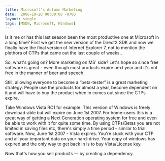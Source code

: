 ```yaml
---
title: Microsoft's Autumn Marketing
date:  2006-10-20 00:00:00 -0700
layout: single
tags: [MSDN, Microsoft, Windows]
---
```


Is it me or has this last season been the most productive one at Microsoft in a long time? First we get the new version of the DirectX SDK and now we finally have the final version of Internet Explorer 7, not to mention the plethora of CTPs that came out the last couple of weeks..

So, what's going on? More marketing on MS' side? Let's hope so since free software is great - even though most products expire next year and it's not free in the manner of beer and speech.

Still, allowing everyone to become a “beta-tester” is a great marketing strategy. People use the products for almost a year, become dependent on it and will have to buy the product when in comes out since the CTPs expire.

Take Windows Vista RC1 for example. This version of Windows is freely download-able but will expire on June 1st 2007. For home-users this is a great way of getting a Next Generation operating system for free and even be able to work with it for quite some time. By using CTPs/Betas you are not limited in saving files etc, there's simply a time period - similar to trial software. Now, June 1st 2007 - Vista expires. You're stuck with your CTP and all your important data on your hard-drive. Your copy of windows has expired and the only way to get back in is to buy Vista/License key.

Now that's how you sell products — by creating a dependency.
